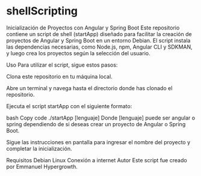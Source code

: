 # shellScripting

Inicialización de Proyectos con Angular y Spring Boot
Este repositorio contiene un script de shell (startApp) diseñado para facilitar la creación de proyectos de Angular y Spring Boot en un entorno Debian. El script instala las dependencias necesarias, como Node.js, npm, Angular CLI y SDKMAN, y luego crea los proyectos según la selección del usuario.

Uso
Para utilizar el script, sigue estos pasos:

Clona este repositorio en tu máquina local.

Abre un terminal y navega hasta el directorio donde has clonado el repositorio.

Ejecuta el script startApp con el siguiente formato:

bash
Copy code
./startApp [lenguaje]
Donde [lenguaje] puede ser angular o spring dependiendo de si deseas crear un proyecto de Angular o Spring Boot.

Sigue las instrucciones en pantalla para ingresar el nombre del proyecto y completar la inicialización.

Requisitos
Debian Linux
Conexión a internet
Autor
Este script fue creado por Emmanuel Hypergrowth.
